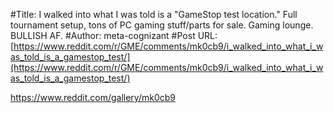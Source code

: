 #Title: I walked into what I was told is a "GameStop test location." Full tournament setup, tons of PC gaming stuff/parts for sale. Gaming lounge. BULLISH AF.
#Author: meta-cognizant
#Post URL: [https://www.reddit.com/r/GME/comments/mk0cb9/i_walked_into_what_i_was_told_is_a_gamestop_test/](https://www.reddit.com/r/GME/comments/mk0cb9/i_walked_into_what_i_was_told_is_a_gamestop_test/)


https://www.reddit.com/gallery/mk0cb9
